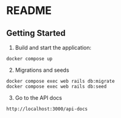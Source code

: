 # README
## Getting Started

1. Build and start the application:

```
docker compose up
```

2. Migrations and seeds

```
docker compose exec web rails db:migrate
docker compose exec web rails db:seed
```

3. Go to the API docs

```
http://localhost:3000/api-docs
```

